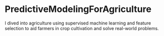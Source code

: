 # PredictiveModelingForAgriculture
I dived into agriculture using supervised machine learning and feature selection to aid farmers in crop cultivation and solve real-world problems.
